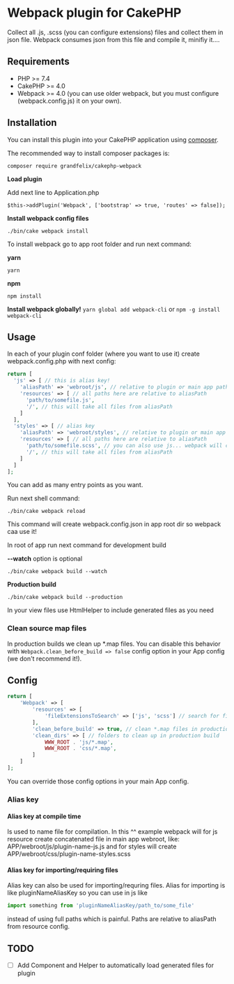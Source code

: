 # Webpack plugin for CakePHP

Collect all .js, .scss (you can configure extensions) files and collect them in json file. Webpack consumes json from this file and compile it, minifiy it....

## Requirements

* PHP >= 7.4
* CakePHP >= 4.0
* Webpack >= 4.0 (you can use older webpack, but you must configure (webpack.config.js) it on your own).

## Installation

You can install this plugin into your CakePHP application using [composer](http://getcomposer.org).

The recommended way to install composer packages is:

```
composer require grandfelix/cakephp-webpack
```

**Load plugin**

Add next line to Application.php
```
$this->addPlugin('Webpack', ['bootstrap' => true, 'routes' => false]);
```

**Install webpack config files**
```
./bin/cake webpack install
```

To install webpack go to app root folder and run next command:

**yarn**
```
yarn
```

**npm**
```
npm install
```

**Install webpack globally!** `yarn global add webpack-cli` or `npm -g install webpack-cli`

## Usage

In each of your plugin conf folder (where you want to use it) create webpack.config.php with next config:

```php
return [
  'js' => [ // this is alias key!
    'aliasPath' => 'webroot/js', // relative to plugin or main app path
    'resources' => [ // all paths here are relative to aliasPath
      'path/to/somefile.js',
      '/', // this will take all files from aliasPath
    ]
  ],
  'styles' => [ // alias key
    'aliasPath' => 'webroot/styles', // relative to plugin or main app path
    'resources' => [ // all paths here are relative to aliasPath
      'path/to/somefile.scss', // you can also use js... webpack will compile js files and scss files and move them where they should be after compilation
      '/', // this will take all files from aliasPath
    ]
  ]
];
```

You can add as many entry points as you want.

Run next shell command:

```
./bin/cake webpack reload
```

This command will create webpack.config.json in app root dir so webpack caa use it!

In root of app run next command for development build

**--watch** option is optional

```
./bin/cake webpack build --watch
```

**Production build**
```
./bin/cake webpack build --production
```

In your view files use HtmlHelper to include generated files as you need

### Clean source map files

In production builds we clean up *.map files. You can disable this behavior with `Webpack.clean_before_build => false` config option in your App config (we don't recommend it!).

## Config
````php
return [
    'Webpack' => [
        'resources' => [
            'fileExtensionsToSearch' => ['js', 'scss'] // search for file extensions
        ],
        'clean_before_build' => true, // clean *.map files in production build
        'clean_dirs' => [ // folders to clean up in production build 
            WWW_ROOT . 'js/*.map',
            WWW_ROOT . 'css/*.map',
        ]
    ]
];
````

You can override those config options in your main App config.

### Alias key
#### Alias key at compile time
Is used to name file for compilation. In this ^^ example webpack will for js resource create concatenated file in main app webroot, like: APP/webroot/js/plugin-name-js.js and for styles will create APP/webroot/css/plugin-name-styles.scss

#### Alias key for importing/requiring files
Alias key can also be used for importing/requring files. Alias for importing is like pluginNameAliasKey so you can use in js like

```js
import something from 'pluginNameAliasKey/path_to/some_file'
```

instead of using full paths which is painful. Paths are relative to aliasPath from resource config.


## TODO

- [ ] Add Component and Helper to automatically load generated files for plugin



